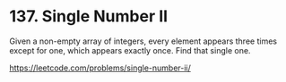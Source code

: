 # 137. Single Number II

Given a non-empty array of integers, every element appears three times except for one, which appears exactly once. Find that single one.

https://leetcode.com/problems/single-number-ii/
